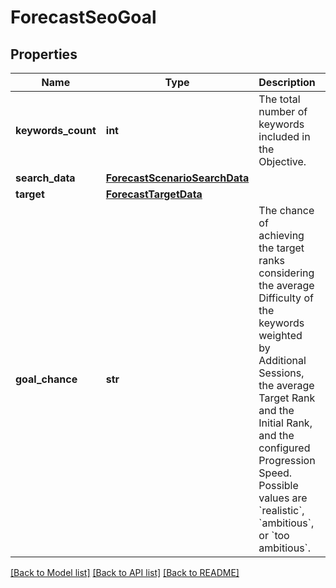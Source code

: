 # ForecastSeoGoal

## Properties
Name | Type | Description | Notes
------------ | ------------- | ------------- | -------------
**keywords_count** | **int** | The total number of keywords included in the Objective. | [optional] 
**search_data** | [**ForecastScenarioSearchData**](ForecastScenarioSearchData.md) |  | [optional] 
**target** | [**ForecastTargetData**](ForecastTargetData.md) |  | [optional] 
**goal_chance** | **str** | The chance of achieving the target ranks considering the average Difficulty of the keywords weighted by Additional Sessions, the average Target Rank and the Initial Rank, and the configured Progression Speed.  Possible values are &#x60;realistic&#x60;, &#x60;ambitious&#x60;, or &#x60;too ambitious&#x60;. | [optional] 

[[Back to Model list]](../README.md#documentation-for-models) [[Back to API list]](../README.md#documentation-for-api-endpoints) [[Back to README]](../README.md)

